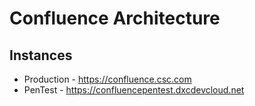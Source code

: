 # Confluence Architecture

## Instances

* Production - https://confluence.csc.com
* PenTest - https://confluencepentest.dxcdevcloud.net
